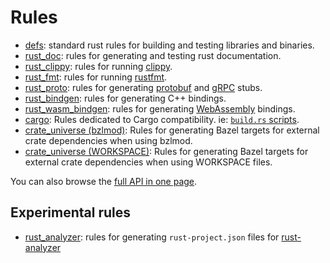 # Rules

- [defs](defs.md): standard rust rules for building and testing libraries and binaries.
- [rust_doc](rust_doc.md): rules for generating and testing rust documentation.
- [rust_clippy](rust_clippy.md): rules for running [clippy](https://github.com/rust-lang/rust-clippy#readme).
- [rust_fmt](rust_fmt.md): rules for running [rustfmt](https://github.com/rust-lang/rustfmt#readme).
- [rust_proto](rust_proto.md): rules for generating [protobuf](https://developers.google.com/protocol-buffers) and [gRPC](https://grpc.io) stubs.
- [rust_bindgen](rust_bindgen.md): rules for generating C++ bindings.
- [rust_wasm_bindgen](rust_wasm_bindgen.md): rules for generating [WebAssembly](https://www.rust-lang.org/what/wasm) bindings.
- [cargo](cargo.md): Rules dedicated to Cargo compatibility. ie: [`build.rs` scripts](https://doc.rust-lang.org/cargo/reference/build-scripts.html).
- [crate_universe (bzlmod)](crate_universe_bzlmod.md): Rules for generating Bazel targets for external crate dependencies when using bzlmod.
- [crate_universe (WORKSPACE)](crate_universe.md): Rules for generating Bazel targets for external crate dependencies when using WORKSPACE files.

You can also browse the [full API in one page](flatten.md).

## Experimental rules

- [rust_analyzer](rust_analyzer.md): rules for generating `rust-project.json` files for [rust-analyzer](https://rust-analyzer.github.io/)
